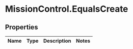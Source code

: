 # MissionControl.EqualsCreate

## Properties
Name | Type | Description | Notes
------------ | ------------- | ------------- | -------------
